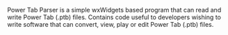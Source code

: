 Power Tab Parser is a simple wxWidgets based program that can read and write Power Tab (.ptb) files. Contains code useful to developers wishing to write software that can convert, view, play or edit Power Tab (.ptb) files.